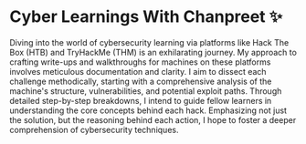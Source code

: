 # Cyber Learnings With Chanpreet ✨

Diving into the world of cybersecurity learning via platforms like Hack The Box (HTB) and TryHackMe (THM) is an exhilarating journey. My approach to crafting write-ups and walkthroughs for machines on these platforms involves meticulous documentation and clarity. I aim to dissect each challenge methodically, starting with a comprehensive analysis of the machine's structure, vulnerabilities, and potential exploit paths. Through detailed step-by-step breakdowns, I intend to guide fellow learners in understanding the core concepts behind each hack. Emphasizing not just the solution, but the reasoning behind each action, I hope to foster a deeper comprehension of cybersecurity techniques.
